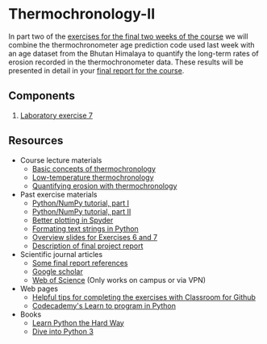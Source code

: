 # Thermochronology-II
In part two of the [exercises for the final two weeks of the course](https://github.com/Intro-Quantitative-Geology/Thermochronology-I/blob/master/Laboratory-exercise-6-7-overview.pdf) we will combine the thermochronometer age prediction code used last week with an age dataset from the Bhutan Himalaya to quantify the long-term rates of erosion recorded in the thermochronometer data. These results will be presented in detail in your [final report for the course](https://github.com/Intro-Quantitative-Geology/Thermochronology-I/blob/master/Final-report.md).

## Components
1. [Laboratory exercise 7]()

## Resources
- Course lecture materials
  - [Basic concepts of thermochronology](https://github.com/Intro-Quantitative-Geology/Lecture-slides/blob/master/11-Basic-concepts-of-thermochronology/11-Basic-concepts-of-thermochronology.pdf)
  - [Low-temperature thermochronology](https://github.com/Intro-Quantitative-Geology/Lecture-slides/blob/master/12-Low-temperature-thermochronology/12-Low-temperature-thermochronology.pdf)
  - [Quantifying erosion with thermochronology](https://github.com/Intro-Quantitative-Geology/Lecture-slides/blob/master/13-Quantifying-erosion-with-thermochronology/13-Quantifying-erosion-with-thermochronology.pdf)
- Past exercise materials
  - [Python/NumPy tutorial, part I](https://github.com/Intro-Quantitative-Geology/Python-and-NumPy-I)
  - [Python/NumPy tutorial, part II](https://github.com/Intro-Quantitative-Geology/Python-and-NumPy-II)
  - [Better plotting in Spyder](https://github.com/Intro-Quantitative-Geology/Hillslope-diffusion/blob/master/Fixing-Spyder.md)
  - [Formating text strings in Python](https://github.com/Intro-Quantitative-Geology/Hillslope-diffusion/blob/master/Format-Python-strings.md)
  - [Overview slides for Exercises 6 and 7](https://github.com/Intro-Quantitative-Geology/Thermochronology-I/blob/master/Laboratory-exercise-6-7-overview.pdf)
  - [Description of final project report](https://github.com/Intro-Quantitative-Geology/Thermochronology-I/blob/master/Final-report.md)
- Scientific journal articles
  - [Some final report references](https://moodle.helsinki.fi/course/view.php?id=12453#section-4)
  - [Google scholar](https://scholar.google.fi/)
  - [Web of Science](https://webofknowledge.com) (Only works on campus or via VPN)
- Web pages
  - [Helpful tips for completing the exercises with Classroom for Github](https://github.com/Intro-Quantitative-Geology/Python-and-NumPy-II/blob/master/Lesson/Classroom.md)
  - [Codecademy's Learn to program in Python](https://www.codecademy.com/learn/python)
- Books
  - [Learn Python the Hard Way](http://learnpythonthehardway.org/book/)
  - [Dive into Python 3](http://www.diveinto.org/python3/)
